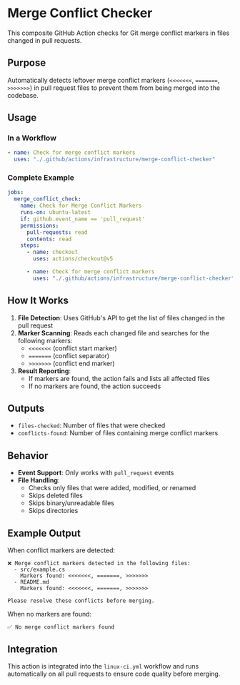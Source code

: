 # Merge Conflict Checker

This composite GitHub Action checks for Git merge conflict markers in files changed in pull requests.

## Purpose

Automatically detects leftover merge conflict markers (`<<<<<<<`, `=======`, `>>>>>>>`) in pull request files to prevent them from being merged into the codebase.

## Usage

### In a Workflow

```yaml
- name: Check for merge conflict markers
  uses: "./.github/actions/infrastructure/merge-conflict-checker"
```

### Complete Example

```yaml
jobs:
  merge_conflict_check:
    name: Check for Merge Conflict Markers
    runs-on: ubuntu-latest
    if: github.event_name == 'pull_request'
    permissions:
      pull-requests: read
      contents: read
    steps:
      - name: checkout
        uses: actions/checkout@v5

      - name: Check for merge conflict markers
        uses: "./.github/actions/infrastructure/merge-conflict-checker"
```

## How It Works

1. **File Detection**: Uses GitHub's API to get the list of files changed in the pull request
2. **Marker Scanning**: Reads each changed file and searches for the following markers:
   - `<<<<<<<` (conflict start marker)
   - `=======` (conflict separator)
   - `>>>>>>>` (conflict end marker)
3. **Result Reporting**: 
   - If markers are found, the action fails and lists all affected files
   - If no markers are found, the action succeeds

## Outputs

- `files-checked`: Number of files that were checked
- `conflicts-found`: Number of files containing merge conflict markers

## Behavior

- **Event Support**: Only works with `pull_request` events
- **File Handling**:
  - Checks only files that were added, modified, or renamed
  - Skips deleted files
  - Skips binary/unreadable files
  - Skips directories

## Example Output

When conflict markers are detected:

```
❌ Merge conflict markers detected in the following files:
  - src/example.cs
    Markers found: <<<<<<<, =======, >>>>>>>
  - README.md
    Markers found: <<<<<<<, =======, >>>>>>>

Please resolve these conflicts before merging.
```

When no markers are found:

```
✅ No merge conflict markers found
```

## Integration

This action is integrated into the `linux-ci.yml` workflow and runs automatically on all pull requests to ensure code quality before merging.
